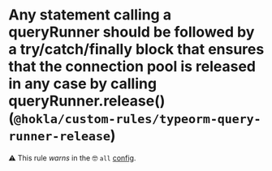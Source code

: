 # Any statement calling a queryRunner should be followed by a try/catch/finally block that ensures that the connection pool is released in any case by calling queryRunner.release() (`@hokla/custom-rules/typeorm-query-runner-release`)

⚠️ This rule _warns_ in the 🤓 `all` [config](https://github.com/hokla-org/eslint-plugin-custom-rules).

<!-- end auto-generated rule header -->
